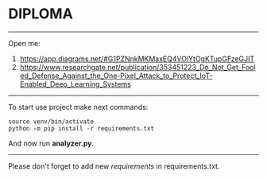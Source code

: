 # DIPLOMA

----
Open me:
1) https://app.diagrams.net/#G1PZNnkMKMaxEQ4VOlYtOgKTupGFzeGJIT
2) https://www.researchgate.net/publication/353451223_Do_Not_Get_Fooled_Defense_Against_the_One-Pixel_Attack_to_Protect_IoT-Enabled_Deep_Learning_Systems
---
To start use project make next commands:
```
source venv/bin/activate
python -m pip install -r requirements.txt
```
And now run **analyzer.py**.

----
Please don't forget to add new _requirements_ in requirements.txt.
